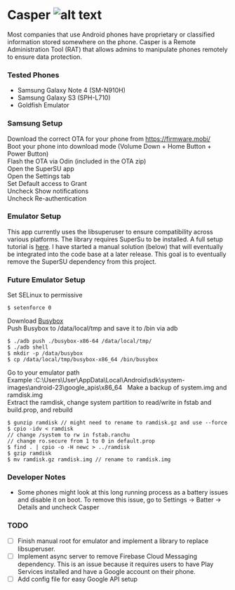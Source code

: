 # Casper ![alt text](https://i.imgur.com/BFezpxY.png)

Most companies that use Android phones have proprietary or classified information
stored somewhere on the phone. Casper is a Remote Administration Tool (RAT) that allows
admins to manipulate phones remotely to ensure data protection.

### Tested Phones
* Samsung Galaxy Note 4 (SM-N910H)
* Samsung Galaxy S3 (SPH-L710)
* Goldfish Emulator

### Samsung Setup
Download the correct OTA for your phone from https://firmware.mobi/  
Boot your phone into download mode (Volume Down + Home Button + Power Button)  
Flash the OTA via Odin (included in the OTA zip)  
Open the SuperSU app  
Open the Settings tab  
Set Default access to Grant  
Uncheck Show notifications  
Uncheck Re-authentication  
  
### Emulator Setup
This app currently uses the libsuperuser to ensure compatibility across various platforms. The library requires SuperSu to be installed. A full setup tutorial is [here](https://infosectrek.wordpress.com/2017/03/06/rooting-the-android-emulator/). I have started a manual solution (below) that will eventually be integrated into the code base at a later release. This goal is to eventually remove the SuperSU dependency from this project.  
  
### Future Emulator Setup
Set SELinux to permissive
```
$ setenforce 0
```
Download [Busybox](https://busybox.net/about.html)  
Push Busybox to /data/local/tmp and save it to /bin via adb  
```
$ ./adb push ./busybox-x86-64 /data/local/tmp/  
$ ./adb shell
$ mkdir -p /data/busybox
$ cp /data/local/tmp/busybox-x86_64 /bin/busybox
```
Go to your emulator path  
Example :C:\Users\User\AppData\Local\Android\sdk\system-images\android-23\google_apis\x86_64  
Make a backup of system.img and ramdisk.img  
Extract the ramdisk, change system partition to read/write in fstab and build.prop, and rebuild  
```
$ gunzip ramdisk // might need to rename to ramdisk.gz and use --force  
$ cpio -idv < ramdisk  
// change /system to rw in fstab.ranchu  
// change ro.secure from 1 to 0 in default.prop  
$ find . | cpio -o -H newc > ../ramdisk  
$ gzip ramdisk  
$ mv ramdisk.gz ramdisk.img // rename to ramdisk.img  
```
  
### Developer Notes
* Some phones might look at this long running process as a battery issues and disable it on boot. To remove this issue, go to Settings -> Batter -> Details and uncheck Casper

### TODO
- [ ] Finish manual root for emulator and implement a library to replace libsuperuser.
- [ ] Implement async server to remove Firebase Cloud Messaging dependency. This is an issue because it requires users to have Play Services installed and have a Google account on their phone.   
- [ ] Add config file for easy Google API setup
